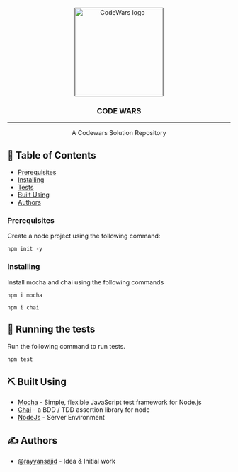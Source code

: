 <p align="center">
  <a href="" rel="noopener">
 <img width=200px height=200px src="https://www.codewars.com/packs/assets/logo.f607a0fb.svg" alt="CodeWars logo"></a>
</p>

<h3 align="center">CODE WARS</h3>

<div align="center">

</div>

---

<p align="center"> A Codewars Solution Repository
    <br> 
</p>

## 📝 Table of Contents
- [Prerequisites](#prerequisites)
- [Installing](#installing)
- [Tests](#-running-the-tests)
- [Built Using](#️-built-using)
- [Authors](#️-authors)

### Prerequisites <a name = "prerequisites"></a>

Create a node project using the following command:

```
npm init -y
```

### Installing<a name = "installing"></a>

Install mocha and chai using the following commands

```
npm i mocha
```
```
npm i chai
```

## 🔧 Running the tests <a name = "tests"></a>

Run the following command to run tests.


```
npm test
```

## ⛏️ Built Using <a name = "built_using"></a>

- [Mocha](https://mochajs.org/) - Simple, flexible JavaScript test framework for Node.js
- [Chai](https://www.chaijs.com/) - a BDD / TDD assertion library for node
- [NodeJs](https://nodejs.org/en/) - Server Environment

## ✍️ Authors <a name = "authors"></a>

- [@rayyansajid](https://github.com/rayyansajid) - Idea & Initial work